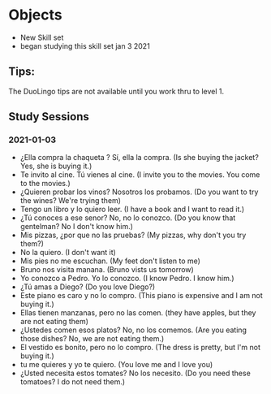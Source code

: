 # Objects
* New Skill set
* began studying this skill set jan 3 2021

## Tips: 
The DuoLingo tips are not available until you work thru to level 1. 

## Study Sessions
### 2021-01-03
*  ¿Ella compra la chaqueta ? Sí, ella la compra. (Is she buying the jacket? Yes, she is buying it.) 
* Te invito al cine. Tú vienes al cine. (I invite you to the movies. You come to the movies.)
* ¿Quieren probar los vinos? Nosotros los probamos. (Do you want to try the wines? We're trying them)
* Tengo un libro y lo quiero leer. (I have a book and I want to read it.)
* ¿Tú conoces a ese senor? No, no lo conozco. (Do you know that gentelman?  No I don't know him.)
* Mis pizzas, ¿por que no las pruebas? (My pizzas, why don't you try them?) 
* No la quiero. (I don't want it)
* Mis pies no me escuchan. (My feet don't listen to me)
* Bruno nos visita manana. (Bruno vists us tomorrow)  
* Yo conozco a Pedro.  Yo lo conozco. (I know Pedro. I know him.)
* ¿Tú amas a Diego? (Do you love Diego?) 
* Este piano es caro y no lo compro. (This piano is expensive and I am not buying it.)
* Ellas tienen manzanas, pero no las comen. (they have apples, but they are not eating them)
* ¿Ustedes comen esos platos? No, no los comemos. (Are you eating those dishes? No, we are not eating them.)
* El vestido es bonito, pero no lo compro. (The dress is pretty, but I'm not buying it.)
* tu me quieres y yo te quiero. (You love me and I love you)
* ¿Usted necesita estos tomates? No los necesito. (Do you need these tomatoes? I do not need them.)
